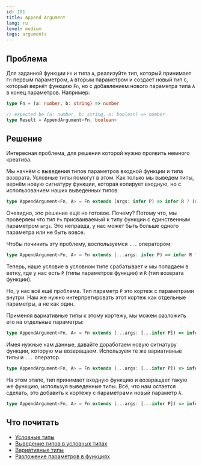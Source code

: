 ```yaml
---
id: 191
title: Append Argument
lang: ru
level: medium
tags: arguments
---
```


## Проблема

Для заданной функции `Fn` и типа `A`, реализуйте тип, который принимает `Fn` первым параметром, `A` вторым параметром и создает новый тип `G`, который вернёт функцию `Fn`, но с добавлением нового параметра типа `A` в конец параметров.
Например:

```typescript
type Fn = (a: number, b: string) => number

// expected be (a: number, b: string, x: boolean) => number
type Result = AppendArgument<Fn, boolean>
```

## Решение

Интересная проблема, для решения которой нужно проявить немного креатива.

Мы начнём с выведения типов параметров входной функции и типа возврата.
Условные типы помогут в этом.
Как только мы выведем типы, вернём новую сигнатуру функции, которая копирует входную, но с использованием наших выведенных типов.

```typescript
type AppendArgument<Fn, A> = Fn extends (args: infer P) => infer R ? (args: P) => R : never;
```

Очевидно, это решение ещё не готовое.
Почему?
Потому что, мы проверяем что тип `Fn` присваиваемый к типу функции с единственным параметром `args`.
Это неправда, у нас может быть больше одного параметра или не быть вовсе.

Чтобы починить эту проблему, воспользуемся `...` оператором:

```typescript
type AppendArgument<Fn, A> = Fn extends (...args: infer P) => infer R ? (args: P) => R : never;
```

Теперь, наше условие в условном типе срабатывает и мы попадаем в ветку, где у нас есть `P` (типы параметров функции) и `R` (тип возврата функции).

Но, у нас всё ещё проблема.
Тип параметр `P` это кортеж с параметрами внутри.
Нам же нужно интерпретировать этот кортеж как отдельные параметры, а не как один.

Применяя вариативные типы к этому кортежу, мы можем разложить его на отдельные параметры:

```typescript
type AppendArgument<Fn, A> = Fn extends (...args: [...infer P]) => infer R ? (args: P) => R : never;
```

Имея нужные нам данные, давайте доработаем новую сигнатуру функции, которую мы возвращаем.
Используем те же вариативные типы и `...` оператор.

```typescript
type AppendArgument<Fn, A> = Fn extends (...args: [...infer P]) => infer R ? (...args: [...P]) => R : never;
```

На этом этапе, тип принимает входную функцию и возвращает такую же функцию, используя выведенные типы.
Всё, что нам остается сделать, это добавить к кортежу с параметрами новый параметр `A`.

```typescript
type AppendArgument<Fn, A> = Fn extends (...args: [...infer P]) => infer R ? (...args: [...P, A]) => R : never;
```

## Что почитать

- [Условные типы](https://www.typescriptlang.org/docs/handbook/2/conditional-types.html)
- [Выведение типов в условных типах](https://www.typescriptlang.org/docs/handbook/2/conditional-types.html#inferring-within-conditional-types)
- [Вариативные типы](https://www.typescriptlang.org/docs/handbook/release-notes/typescript-4-0.html#variadic-tuple-types)
- [Разложение параметров в функциях](https://www.typescriptlang.org/docs/handbook/2/functions.html#rest-parameters-and-arguments)
